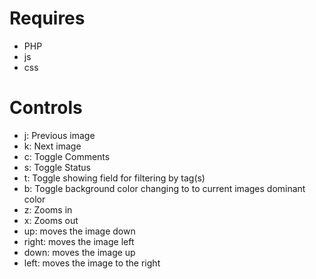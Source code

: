 Requires
========
* PHP
* js
* css

Controls
========
* j: Previous image
* k: Next image
* c: Toggle Comments
* s: Toggle Status
* t: Toggle showing field for filtering by tag(s)
* b: Toggle background color changing to to current images dominant color
* z: Zooms in
* x: Zooms out
* up: moves the image down
* right: moves the image left
* down: moves the image up
* left: moves the image to the right 

